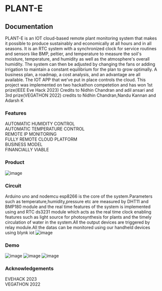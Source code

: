 # PLANT-E

## Documentation
PLANT-E is an IOT cloud-based remote plant monitoring system that makes it possible to produce sustainably and economically at all hours and in all seasons. It is an RTC system with a synchronized clock for service routines and sensors like BMP, peltier, and temperature to measure the soil's moisture, temperature, and humidity as well as the atmosphere's overall humidity. The system can then be adjusted by changing the fans or adding irrigation to maintain a constant equilibrium for the plan to grow optimally. A business plan, a roadmap, a cost analysis, and an advantage are all available. The IOT APP that we've put in place controls the cloud. This project was implemented on two hackathon competetion and has won 1st prize(IEEE Eve Hack 2023) Credits to Nidhin Chandran and adil ansari and 3rd prize(VEGATHON 2022) credits to Nidhin Chandran,Nandu Kannan and Adarsh K

### Features
AUTOMATIC HUMIDITY CONTROL <br>
AUTOMATIC TEMPERATURE CONTROL <br>
REMOTE IP MONITORING <br>
FULLY REMOTE CLOUD PLATFORM <br>
BUSINESS MODEL <br>
FINANCIALLY VIABLE <br>
### Product
![image](https://user-images.githubusercontent.com/121082711/230139587-3af6d3e0-4c75-49f0-bec7-5024897f9d82.png)

### Circuit
Arduino uno and nodemcu esp8266 is the core of the system.Parameters such as temperature,humidity,pressure etc are measured by DHT11 and BMP180 module and the real time features of the system is implemented using and RTC ds3231 module which acts as the real time clock enabling features such as light source for photosynthesis for plants and the timely circulation of water in the system.All the output devices are triggered by relay module.All the datas can be monitored using our handheld devices using blynk iot
![image](https://user-images.githubusercontent.com/121082711/230140867-f98ac159-8a3b-475a-bd4a-3615f73e6ec4.png)

### Demo
![image](https://user-images.githubusercontent.com/121082711/230140023-6913dccc-e85f-4d51-ac35-8e0a6b9c16df.png)
![image](https://user-images.githubusercontent.com/121082711/230140174-ec7aa757-4acb-472a-9462-814b87fcd59e.png)
![image](https://user-images.githubusercontent.com/121082711/230140327-f73d6fd5-8e6d-42f6-8148-5f13d0aee9ef.png)

### Acknowledgements
EVEHACK 2023 <br>
VEGATHON 2022 <br>
